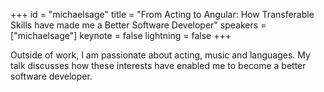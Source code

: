 ﻿+++
id = "michaelsage"
title = "From Acting to Angular: How Transferable Skills have made me a Better Software Developer"
speakers = ["michaelsage"]
keynote = false
lightning = false
+++

Outside of work, I am passionate about acting, music and languages. My talk discusses how these interests have enabled me to become a better software developer. 